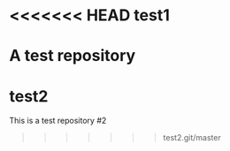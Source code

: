 <<<<<<< HEAD
test1
=====

A test repository
=======
test2
=====
This is a test repository #2
>>>>>>> test2.git/master
